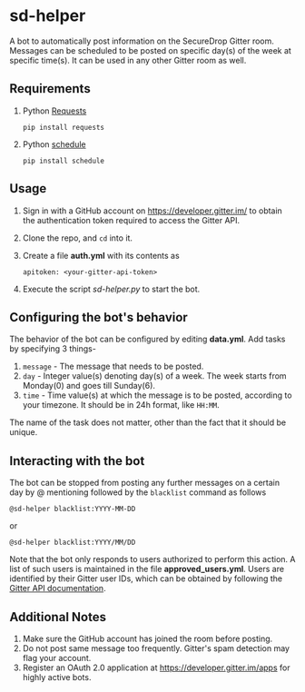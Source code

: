 # sd-helper

A bot to automatically post information on the SecureDrop Gitter room. Messages can be scheduled to be posted on specific day(s) of the week at specific time(s). It can be used in any other Gitter room as well.

## Requirements

1. Python [Requests](http://docs.python-requests.org/en/master/)

    `pip install requests`

2. Python [schedule](https://schedule.readthedocs.io/en/stable/)

    `pip install schedule`
    
## Usage

1. Sign in with a GitHub account on https://developer.gitter.im/ to obtain the authentication token required to access the Gitter API.

2. Clone the repo, and `cd` into it.

3. Create a file **auth.yml** with its contents as

   `apitoken: <your-gitter-api-token>`

4. Execute the script *sd-helper.py* to start the bot.

## Configuring the bot's behavior

The behavior of the bot can be configured by editing **data.yml**. Add tasks by specifying 3 things-

1. `message` - The message that needs to be posted. 
2. `day` - Integer value(s) denoting day(s) of a week. The week starts from Monday(0) and goes till Sunday(6).
3. `time` - Time value(s) at which the message is to be posted, according to your timezone. It should be in 24h format, like `HH:MM`.

The name of the task does not matter, other than the fact that it should be unique.

## Interacting with the bot

The bot can be stopped from posting any further messages on a certain day by @ mentioning followed by the `blacklist` command as follows

`@sd-helper blacklist:YYYY-MM-DD`

or

`@sd-helper blacklist:YYYY/MM/DD`

Note that the bot only responds to users authorized to perform this action. A list of such users is maintained in the file **approved_users.yml**. Users are identified by their Gitter user IDs, which can be obtained by following the [Gitter API documentation](https://developer.gitter.im/docs/welcome).

## Additional Notes

1. Make sure the GitHub account has joined the room before posting.
2. Do not post same message too frequently. Gitter's spam detection may flag your account.
3. Register an OAuth 2.0 application at https://developer.gitter.im/apps for highly active bots.
